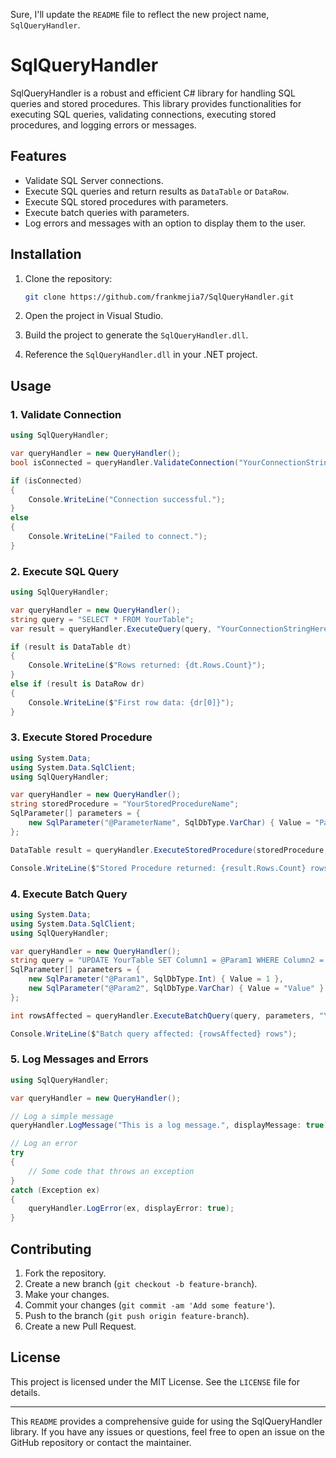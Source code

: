 Sure, I'll update the `README` file to reflect the new project name, `SqlQueryHandler`.

# SqlQueryHandler

SqlQueryHandler is a robust and efficient C# library for handling SQL queries and stored procedures. This library provides functionalities for executing SQL queries, validating connections, executing stored procedures, and logging errors or messages.

## Features

- Validate SQL Server connections.
- Execute SQL queries and return results as `DataTable` or `DataRow`.
- Execute SQL stored procedures with parameters.
- Execute batch queries with parameters.
- Log errors and messages with an option to display them to the user.

## Installation

1. Clone the repository:
    ```sh
    git clone https://github.com/frankmejia7/SqlQueryHandler.git
    ```

2. Open the project in Visual Studio.

3. Build the project to generate the `SqlQueryHandler.dll`.

4. Reference the `SqlQueryHandler.dll` in your .NET project.

## Usage

### 1. Validate Connection

```csharp
using SqlQueryHandler;

var queryHandler = new QueryHandler();
bool isConnected = queryHandler.ValidateConnection("YourConnectionStringHere");

if (isConnected)
{
    Console.WriteLine("Connection successful.");
}
else
{
    Console.WriteLine("Failed to connect.");
}
```

### 2. Execute SQL Query

```csharp
using SqlQueryHandler;

var queryHandler = new QueryHandler();
string query = "SELECT * FROM YourTable";
var result = queryHandler.ExecuteQuery(query, "YourConnectionStringHere");

if (result is DataTable dt)
{
    Console.WriteLine($"Rows returned: {dt.Rows.Count}");
}
else if (result is DataRow dr)
{
    Console.WriteLine($"First row data: {dr[0]}");
}
```

### 3. Execute Stored Procedure

```csharp
using System.Data;
using System.Data.SqlClient;
using SqlQueryHandler;

var queryHandler = new QueryHandler();
string storedProcedure = "YourStoredProcedureName";
SqlParameter[] parameters = {
    new SqlParameter("@ParameterName", SqlDbType.VarChar) { Value = "ParameterValue" }
};

DataTable result = queryHandler.ExecuteStoredProcedure(storedProcedure, parameters, "YourConnectionStringHere");

Console.WriteLine($"Stored Procedure returned: {result.Rows.Count} rows");
```

### 4. Execute Batch Query

```csharp
using System.Data;
using System.Data.SqlClient;
using SqlQueryHandler;

var queryHandler = new QueryHandler();
string query = "UPDATE YourTable SET Column1 = @Param1 WHERE Column2 = @Param2";
SqlParameter[] parameters = {
    new SqlParameter("@Param1", SqlDbType.Int) { Value = 1 },
    new SqlParameter("@Param2", SqlDbType.VarChar) { Value = "Value" }
};

int rowsAffected = queryHandler.ExecuteBatchQuery(query, parameters, "YourConnectionStringHere");

Console.WriteLine($"Batch query affected: {rowsAffected} rows");
```

### 5. Log Messages and Errors

```csharp
using SqlQueryHandler;

var queryHandler = new QueryHandler();

// Log a simple message
queryHandler.LogMessage("This is a log message.", displayMessage: true);

// Log an error
try
{
    // Some code that throws an exception
}
catch (Exception ex)
{
    queryHandler.LogError(ex, displayError: true);
}
```

## Contributing

1. Fork the repository.
2. Create a new branch (`git checkout -b feature-branch`).
3. Make your changes.
4. Commit your changes (`git commit -am 'Add some feature'`).
5. Push to the branch (`git push origin feature-branch`).
6. Create a new Pull Request.

## License

This project is licensed under the MIT License. See the `LICENSE` file for details.

---

This `README` provides a comprehensive guide for using the SqlQueryHandler library. If you have any issues or questions, feel free to open an issue on the GitHub repository or contact the maintainer.
